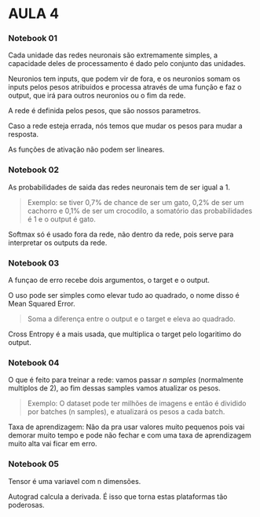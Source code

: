 # AULA 4

### Notebook 01
Cada unidade das redes neuronais são extremamente simples, a capacidade deles de processamento é dado pelo conjunto das unidades.

Neuronios tem inputs, que podem vir de fora, e os neuronios somam os inputs pelos pesos atribuidos e processa através de uma função e faz o output, que irá para outros neuronios ou o fim da rede.

A rede é definida pelos pesos, que são nossos parametros.

Caso a rede esteja errada, nós temos que mudar os pesos para mudar a resposta.

As funções de ativação não podem ser lineares.

### Notebook 02

As probabilidades de saida das redes neuronais tem de ser igual a 1. 
> Exemplo: se tiver 0,7% de chance de ser um gato, 0,2% de ser um cachorro e 0,1% de ser um crocodilo, a somatório das probabilidades é 1 e o output é gato.

Softmax só é usado fora da rede, não dentro da rede, pois serve para interpretar os outputs da rede.

### Notebook 03

A funçao de erro recebe dois argumentos, o target e o output.

O uso pode ser simples como elevar tudo ao quadrado, o nome disso é Mean Squared Error.
> Soma a diferença entre o output e o target e eleva ao quadrado.

Cross Entropy é a mais usada, que multiplica o target pelo logaritimo do output.

### Notebook 04

O que é feito para treinar a rede: vamos passar *n samples* (normalmente multiplos de 2), ao fim dessas samples vamos atualizar os pesos. 

> Exemplo: O dataset pode ter milhões de imagens e então é dividido por batches (n samples), e atualizará os pesos a cada batch.

Taxa de aprendizagem: Não da pra usar valores muito pequenos pois vai demorar muito tempo e pode não fechar e com uma taxa de aprendizagem muito alta vai ficar em erro.

### Notebook 05

Tensor é uma variavel com n dimensões.

Autograd calcula a derivada. É isso que torna estas plataformas tão poderosas.


